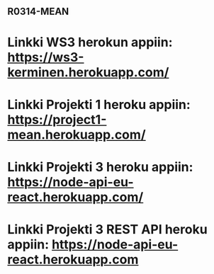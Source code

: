## R0314-MEAN

# Linkki WS3 herokun appiin: https://ws3-kerminen.herokuapp.com/

# Linkki Projekti 1 heroku appiin: https://project1-mean.herokuapp.com/

# Linkki Projekti 3 heroku appiin: https://node-api-eu-react.herokuapp.com/
# Linkki Projekti 3 REST API heroku appiin: https://node-api-eu-react.herokuapp.com

